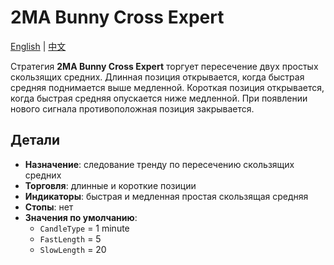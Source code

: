 # 2MA Bunny Cross Expert
[English](README.md) | [中文](README_cn.md)

Стратегия **2MA Bunny Cross Expert** торгует пересечение двух простых скользящих средних. Длинная позиция открывается, когда быстрая средняя поднимается выше медленной. Короткая позиция открывается, когда быстрая средняя опускается ниже медленной. При появлении нового сигнала противоположная позиция закрывается.

## Детали

- **Назначение**: следование тренду по пересечению скользящих средних
- **Торговля**: длинные и короткие позиции
- **Индикаторы**: быстрая и медленная простая скользящая средняя
- **Стопы**: нет
- **Значения по умолчанию**:
  - `CandleType` = 1 minute
  - `FastLength` = 5
  - `SlowLength` = 20
